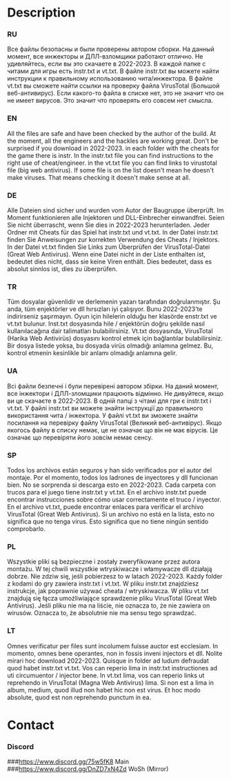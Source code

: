 # Description
### RU
Все файлы безопасны и были проверены автором сборки. На данный момент, все инжекторы и ДЛЛ-взломщики работают отлично. Не удивляйтесь, если вы это скачаете в 2022-2023. В каждой папке с читами для игры есть instr.txt и vt.txt. В файле instr.txt вы можете найти инструкции к правильному использованию чита/инжектора. В файле vt.txt вы сможете найти ссылки на проверку файла VirusTotal (Большой веб-антивирус). Если какого-то файла в списке нет, это не значит что он не имеет вирусов. Это значит что проверять его совсем нет смысла.
### EN
All the files are safe and have been checked by the author of the build. At the moment, all the engineers and the hackles are working great. Don't be surprised if you download in 2022-2023. in each folder with the cheats for the game there is instr. In the instr.txt file you can find instructions to the right use of cheat/engineer. in the vt.txt file you can find links to virustotal file (big web antivirus). If some file is on the list doesn't mean he doesn't make viruses. That means checking it doesn't make sense at all.
### DE
Alle Dateien sind sicher und wurden vom Autor der Baugruppe überprüft. Im Moment funktionieren alle Injektoren und DLL-Einbrecher einwandfrei. Seien Sie nicht überrascht, wenn Sie dies in 2022-2023 herunterladen. Jeder Ordner mit Cheats für das Spiel hat instr.txt und vt.txt. In der Datei instr.txt finden Sie Anweisungen zur korrekten Verwendung des Cheats / Injektors. In der Datei vt.txt finden Sie Links zum Überprüfen der VirusTotal-Datei (Great Web Antivirus). Wenn eine Datei nicht in der Liste enthalten ist, bedeutet dies nicht, dass sie keine Viren enthält. Dies bedeutet, dass es absolut sinnlos ist, dies zu überprüfen.
### TR
Tüm dosyalar güvenlidir ve derlemenin yazarı tarafından doğrulanmıştır. Şu anda, tüm enjektörler ve dll hırsızları iyi çalışıyor. Bunu 2022-2023'te indirirseniz şaşırmayın. Oyun için hilelerin olduğu her klasörde enstr.txt ve vt.txt bulunur. Inst.txt dosyasında hile / enjektörün doğru şekilde nasıl kullanılacağına dair talimatları bulabilirsiniz. Vt.txt dosyasında, VirusTotal (Harika Web Antivirüs) dosyasını kontrol etmek için bağlantılar bulabilirsiniz. Bir dosya listede yoksa, bu dosyada virüs olmadığı anlamına gelmez. Bu, kontrol etmenin kesinlikle bir anlamı olmadığı anlamına gelir.
### UA
Всі файли безпечні і були перевірені автором збірки. На даний момент, все інжектори і ДЛЛ-зломщики працюють відмінно. Не дивуйтеся, якщо ви це скачаєте в 2022-2023. В одній папці з чітамі для гри є instr.txt і vt.txt. У файлі instr.txt ви можете знайти інструкції до правильного використання чита / інжектора. У файлі vt.txt ви зможете знайти посилання на перевірку файлу VirusTotal (Великий веб-антивірус). Якщо якогось файлу в списку немає, це не означає що він не має вірусів. Це означає що перевіряти його зовсім немає сенсу.
### SP
Todos los archivos están seguros y han sido verificados por el autor del montaje. Por el momento, todos los ladrones de inyectores y dll funcionan bien. No se sorprenda si descarga esto en 2022-2023. Cada carpeta con trucos para el juego tiene instr.txt y vt.txt. En el archivo instr.txt puede encontrar instrucciones sobre cómo usar correctamente el truco / inyector. En el archivo vt.txt, puede encontrar enlaces para verificar el archivo VirusTotal (Great Web Antivirus). Si un archivo no está en la lista, esto no significa que no tenga virus. Esto significa que no tiene ningún sentido comprobarlo.
### PL
Wszystkie pliki są bezpieczne i zostały zweryfikowane przez autora montażu. W tej chwili wszystkie wtryskiwacze i włamywacze dll działają dobrze. Nie zdziw się, jeśli pobierzesz to w latach 2022-2023. Każdy folder z kodami do gry zawiera instr.txt i vt.txt. W pliku instr.txt znajdziesz instrukcje, jak poprawnie używać cheata / wtryskiwacza. W pliku vt.txt znajdują się łącza umożliwiające sprawdzenie pliku VirusTotal (Great Web Antivirus). Jeśli pliku nie ma na liście, nie oznacza to, że nie zawiera on wirusów. Oznacza to, że absolutnie nie ma sensu tego sprawdzać.
### LT
Omnes verificatur per files sunt incolumem fuisse auctor est ecclesiam. In momento, omnes bene operantes, non in fossis inveni injectors et dll. Nolite mirari hoc download 2022-2023. Quisque in folder ad ludum defraudat quod habet instr.txt vt.txt. Vos can reperio lima in instr.txt instructiones ad uti circumuentor / injector bene. In vt.txt lima, vos can reperio links ut reprehendo in VirusTotal (Magna Web Antivirus) lima. Si non est a lima in album, medium, quod illud non habet hic non est virus. Et hoc modo absolute, quod est non reprehendo punctum in ea.
# Contact
### Discord
###https://www.discord.gg/75w5fK8 Main
###https://www.discord.gg/DnZD7xN4Zd WoSh (Mirror)
